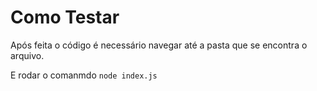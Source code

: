 # Como Testar
Após feita o código é necessário navegar até a pasta que se encontra o arquivo.

E rodar o comanmdo `node index.js`